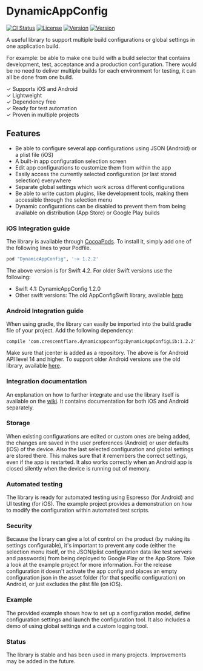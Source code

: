 # DynamicAppConfig

[![CI Status](http://img.shields.io/travis/crescentflare/DynamicAppConfig.svg?style=flat)](https://travis-ci.org/crescentflare/DynamicAppConfig)
[![License](https://img.shields.io/cocoapods/l/DynamicAppConfig.svg?style=flat)](http://cocoapods.org/pods/DynamicAppConfig)
[![Version](https://img.shields.io/cocoapods/v/DynamicAppConfig.svg?style=flat)](http://cocoapods.org/pods/DynamicAppConfig)
[![Version](https://img.shields.io/bintray/v/crescentflare/maven/DynamicAppConfigLib.svg?style=flat)](https://bintray.com/crescentflare/maven/DynamicAppConfigLib)

A useful library to support multiple build configurations or global settings in one application build.

For example: be able to make one build with a build selector that contains development, test, acceptance and a production configuration. There would be no need to deliver multiple builds for each environment for testing, it can all be done from one build.

✓ Supports iOS and Android\
✓ Lightweight\
✓ Dependency free\
✓ Ready for test automation\
✓ Proven in multiple projects


## Features

- Be able to configure several app configurations using JSON (Android) or a plist file (iOS)
- A built-in app configuration selection screen
- Edit app configurations to customize them from within the app
- Easily access the currently selected configuration (or last stored selection) everywhere
- Separate global settings which work across different configurations
- Be able to write custom plugins, like development tools, making them accessible through the selection menu
- Dynamic configurations can be disabled to prevent them from being available on distribution (App Store) or Google Play builds


### iOS Integration guide

The library is available through [CocoaPods](http://cocoapods.org). To install it, simply add one of the following lines to your Podfile.

```ruby
pod "DynamicAppConfig", '~> 1.2.2'
```

The above version is for Swift 4.2. For older Swift versions use the following:
- Swift 4.1: DynamicAppConfig 1.2.0
- Other swift versions: The old AppConfigSwift library, available [here](https://github.com/crescentflare/AppConfigSwift)


### Android Integration guide
When using gradle, the library can easily be imported into the build.gradle file of your project. Add the following dependency:

```
compile 'com.crescentflare.dynamicappconfig:DynamicAppConfigLib:1.2.2'
```

Make sure that jcenter is added as a repository. The above is for Android API level 14 and higher. To support older Android versions use the old library, available [here](https://github.com/crescentflare/DynamicAppConfigAndroid).


### Integration documentation

An explanation on how to further integrate and use the library itself is available on the [wiki](https://github.com/crescentflare/DynamicAppConfig/wiki). It contains documentation for both iOS and Android separately.


### Storage

When existing configurations are edited or custom ones are being added, the changes are saved in the user preferences (Android) or user defaults (iOS) of the device. Also the last selected configuration and global settings are stored there. This makes sure that it remembers the correct settings, even if the app is restarted. It also works correctly when an Android app is closed silently when the device is running out of memory.


### Automated testing

The library is ready for automated testing using Espresso (for Android) and UI testing (for iOS). The example project provides a demonstration on how to modify the configuration within automated test scripts.


### Security

Because the library can give a lot of control on the product (by making its settings configurable), it's important to prevent any code (either the selection menu itself, or the JSON/plist configuration data like test servers and passwords) from being deployed to Google Play or the App Store. Take a look at the example project for more information. For the release configuration it doesn't activate the app config and places an empty configuration json in the asset folder (for that specific configuration) on Android, or just excludes the plist file (on iOS).


### Example

The provided example shows how to set up a configuration model, define configuration settings and launch the configuration tool. It also includes a demo of using global settings and a custom logging tool.


### Status

The library is stable and has been used in many projects. Improvements may be added in the future.
